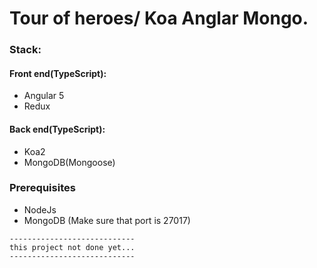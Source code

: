 # Tour of heroes/ Koa Anglar Mongo.

### Stack:
#### Front end(TypeScript):
* Angular 5
* Redux
#### Back end(TypeScript):
* Koa2 
* MongoDB(Mongoose)

### Prerequisites
* NodeJs
* MongoDB (Make sure that port is 27017)


```
----------------------------
this project not done yet...
----------------------------
```